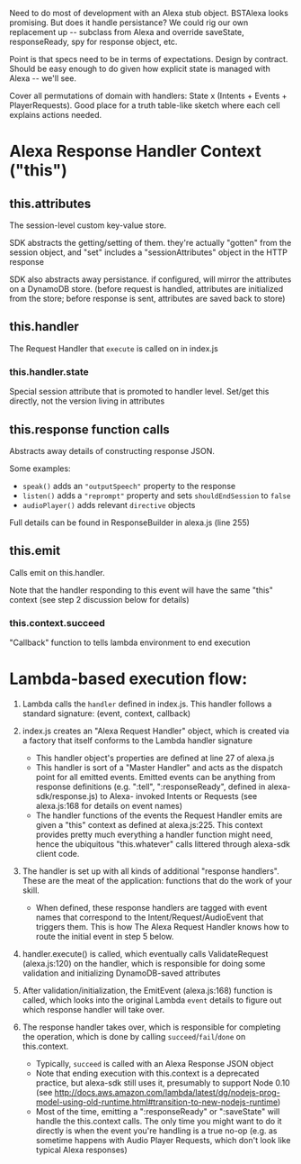 Need to do most of development with an Alexa stub object.
BSTAlexa looks promising. But does it handle persistance?
We could rig our own replacement up -- subclass from Alexa and override saveState, responseReady, spy for response object, etc.

Point is that specs need to be in terms of expectations. Design by contract. Should be easy enough
to do given how explicit state is managed with Alexa -- we'll see.

Cover all permutations of domain with handlers: State x (Intents + Events + PlayerRequests). Good place
for a truth table-like sketch where each cell explains actions needed. 


# Alexa Response Handler Context ("this")

## this.attributes

The session-level custom key-value store. 
    
SDK abstracts the getting/setting of them. they're actually "gotten" from the 
session object, and "set" includes a "sessionAttributes" object in the HTTP 
response

SDK also abstracts away persistance. if configured, will mirror the attributes 
on a DynamoDB store. (before request is handled, attributes are initialized 
from the store; before response is sent, attributes are saved back to store) 

## this.handler

The Request Handler that `execute` is called on in index.js

### this.handler.state

Special session attribute that is promoted to handler level.
Set/get this directly, not the version living in attributes

## this.response function calls

Abstracts away details of constructing response JSON.

Some examples:

- `speak()` adds an `"outputSpeech"` property to the response
- `listen()` adds a `"reprompt"` property and sets `shouldEndSession` to `false`
- `audioPlayer()` adds relevant `directive` objects

Full details can be found in ResponseBuilder in alexa.js (line 255) 

## this.emit

Calls emit on this.handler.

Note that the handler responding to this event will have the same "this" context (see step 2 discussion below for details)

### this.context.succeed

"Callback" function to tells lambda environment to end execution

# Lambda-based execution flow:

1. Lambda calls the `handler` defined in index.js. This handler follows a standard 
    signature: (event, context, callback)

2. index.js creates an "Alexa Request Handler" object, which is created via a factory 
    that itself conforms to the Lambda handler signature
    - This handler object's properties are defined at line 27 of alexa.js
    - This handler is sort of a "Master Handler" and acts as the dispatch point for 
        all emitted events. Emitted events can be anything from response definitions 
        (e.g. ":tell", ":responseReady", defined in alexa-sdk/response.js) to Alexa-
        invoked Intents or Requests (see alexa.js:168 for details on event names)
    - The handler functions of the events the Request Handler emits are given a 
        "this" context as defined at alexa.js:225. This context provides pretty much
        everything a handler function might need, hence the ubiquitous "this.whatever" 
        calls littered through alexa-sdk client code. 

3. The handler is set up with all kinds of additional "response handlers". These are 
    the meat of the application: functions that do the work of your skill.
    - When defined, these response handlers are tagged with event names that correspond
        to the Intent/Request/AudioEvent that triggers them. This is how The Alexa
        Request Handler knows how to route the initial event in step 5 below.

4. handler.execute() is called, which eventually calls ValidateRequest (alexa.js:120)
    on the handler, which is responsible for doing some validation and initializing 
    DynamoDB-saved attributes

5. After validation/initialization, the EmitEvent (alexa.js:168) function is called, 
    which looks into the original Lambda `event` details to figure out which response
    handler will take over.

6. The response handler takes over, which is responsible for completing the operation,
    which is done by calling `succeed`/`fail`/`done` on this.context.
    - Typically, `succeed` is called with an Alexa Response JSON object
    - Note that ending execution with this.context is a deprecated practice, but 
        alexa-sdk still uses it, presumably to support Node 0.10 
        (see http://docs.aws.amazon.com/lambda/latest/dg/nodejs-prog-model-using-old-runtime.html#transition-to-new-nodejs-runtime)
    - Most of the time, emitting a ":responseReady" or ":saveState" will handle the 
        this.context calls. The only time you might want to do it directly is when
        the event you're handling is a true no-op (e.g. as sometime happens with 
        Audio Player Requests, which don't look like typical Alexa responses)
